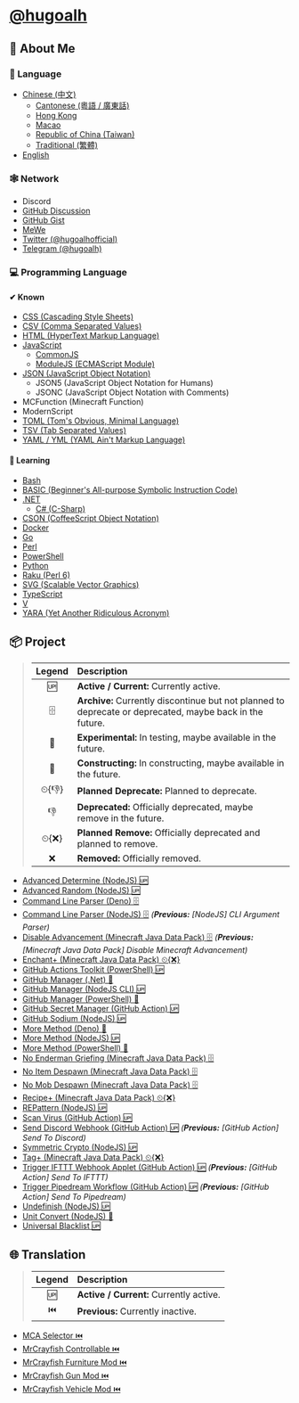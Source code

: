 # [@hugoalh](https://github.com/hugoalh)

## 👤 About Me

### 💬 Language

- [Chinese (中文)](https://en.wikipedia.org/wiki/Chinese_language)
  - [Cantonese (粵語 / 廣東話)](https://en.wikipedia.org/wiki/Cantonese)
  - [Hong Kong](https://en.wikipedia.org/wiki/Hong_Kong)
  - [Macao](https://en.wikipedia.org/wiki/Macau)
  - [Republic of China (Taiwan)](https://en.wikipedia.org/wiki/Taiwan)
  - [Traditional (繁體)](https://en.wikipedia.org/wiki/Traditional_Chinese_characters)
- [English](https://en.wikipedia.org/wiki/English_language)

### 🕸 Network

- Discord
- [GitHub Discussion](https://github.com/hugoalh/hugoalh/discussions)
- [GitHub Gist](https://gist.github.com/hugoalh)
- [MeWe](https://mewe.com/i/hugoalh)
- [Twitter (@hugoalhofficial)](https://twitter.com/hugoalhofficial)
- [Telegram (@hugoalh)](https://t.me/hugoalh)

### 💻 Programming Language

#### ✔ Known

- [CSS (Cascading Style Sheets)](https://en.wikipedia.org/wiki/CSS)
- [CSV (Comma Separated Values)](https://en.wikipedia.org/wiki/Comma-separated_values)
- [HTML (HyperText Markup Language)](https://en.wikipedia.org/wiki/HTML)
- [JavaScript](https://en.wikipedia.org/wiki/JavaScript)
  - [CommonJS](https://en.wikipedia.org/wiki/CommonJS)
  - [ModuleJS (ECMAScript Module)](https://en.wikipedia.org/wiki/ECMAScript#6th_Edition_%E2%80%93_ECMAScript_2015)
- [JSON (JavaScript Object Notation)](https://en.wikipedia.org/wiki/JSON)
  - JSON5 (JavaScript Object Notation for Humans)
  - JSONC (JavaScript Object Notation with Comments)
- MCFunction (Minecraft Function)
- ModernScript
- [TOML (Tom's Obvious, Minimal Language)](https://en.wikipedia.org/wiki/TOML)
- [TSV (Tab Separated Values)](https://en.wikipedia.org/wiki/Tab-separated_values)
- [YAML / YML (YAML Ain't Markup Language)](https://en.wikipedia.org/wiki/YAML)

#### 📖 Learning

- [Bash](https://en.wikipedia.org/wiki/Bash_(Unix_shell))
- [BASIC (Beginner's All-purpose Symbolic Instruction Code)](https://en.wikipedia.org/wiki/BASIC)
- [.NET](https://en.wikipedia.org/wiki/.NET)
  - [C# (C-Sharp)](https://en.wikipedia.org/wiki/C_Sharp_(programming_language))
- [CSON (CoffeeScript Object Notation)](https://en.wikipedia.org/wiki/CoffeeScript)
- [Docker](https://en.wikipedia.org/wiki/Docker_(software))
- [Go](https://en.wikipedia.org/wiki/Go_(programming_language))
- [Perl](https://en.wikipedia.org/wiki/Perl)
- [PowerShell](https://en.wikipedia.org/wiki/PowerShell)
- [Python](https://en.wikipedia.org/wiki/Python_(programming_language))
- [Raku (Perl 6)](https://en.wikipedia.org/wiki/Raku_(programming_language))
- [SVG (Scalable Vector Graphics)](https://en.wikipedia.org/wiki/Scalable_Vector_Graphics)
- [TypeScript](https://en.wikipedia.org/wiki/TypeScript)
- [V](https://vlang.io)
- [YARA (Yet Another Ridiculous Acronym)](https://en.wikipedia.org/wiki/YARA)

## 📦 Project

> | **Legend** | **Description** |
> |:-:|:--|
> | 🆙 | **Active / Current:** Currently active. |
> | 🗄 | **Archive:** Currently discontinue but not planned to deprecate or deprecated, maybe back in the future. |
> | 🧪 | **Experimental:** In testing, maybe available in the future. |
> | 🚧 | **Constructing:** In constructing, maybe available in the future. |
> | ⏲{👎} | **Planned Deprecate:** Planned to deprecate. |
> | 👎 | **Deprecated:** Officially deprecated, maybe remove in the future. |
> | ⏲{❌} | **Planned Remove:** Officially deprecated and planned to remove. |
> | ❌ | **Removed:** Officially removed. |

- [Advanced Determine (NodeJS) 🆙](https://github.com/hugoalh-studio/advanced-determine-nodejs)
- [Advanced Random (NodeJS) 🆙](https://github.com/hugoalh-studio/advanced-random-nodejs)
- [Command Line Parser (Deno) 🗄](https://github.com/hugoalh-studio/command-line-parser-deno)
- [Command Line Parser (NodeJS) 🗄](https://github.com/hugoalh-studio/command-line-parser-nodejs) *(**Previous:** \[NodeJS\] CLI Argument Parser)*
- [Disable Advancement (Minecraft Java Data Pack) 🗄](https://github.com/hugoalh-studio/disable-advancement-mcjdp) *(**Previous:** \[Minecraft Java Data Pack\] Disable Minecraft Advancement)*
- [Enchant+ (Minecraft Java Data Pack) ⏲{❌}](https://github.com/hugoalh-studio/enchant-plus-mcjdp)
- [GitHub Actions Toolkit (PowerShell) 🆙](https://github.com/hugoalh-studio/ghactions-toolkit-powershell)
- [GitHub Manager (.Net) 🚧](https://github.com/hugoalh-studio/github-manager-dotnet)
- [GitHub Manager (NodeJS CLI) 🆙](https://github.com/hugoalh-studio/github-manager-nodejscli)
- [GitHub Manager (PowerShell) 🚧](https://github.com/hugoalh-studio/github-manager-powershell)
- [GitHub Secret Manager (GitHub Action) 🆙](https://github.com/hugoalh/github-secret-manager-ghaction)
- [GitHub Sodium (NodeJS) 🆙](https://github.com/hugoalh-studio/github-sodium-nodejs)
- [More Method (Deno) 🚧](https://github.com/hugoalh-studio/more-method-deno)
- [More Method (NodeJS) 🆙](https://github.com/hugoalh-studio/more-method-nodejs)
- [More Method (PowerShell) 🚧](https://github.com/hugoalh-studio/more-method-powershell)
- [No Enderman Griefing (Minecraft Java Data Pack) 🗄](https://github.com/hugoalh-studio/no-enderman-griefing-mcjdp)
- [No Item Despawn (Minecraft Java Data Pack) 🗄](https://github.com/hugoalh-studio/no-item-despawn-mcjdp)
- [No Mob Despawn (Minecraft Java Data Pack) 🗄](https://github.com/hugoalh-studio/no-mob-despawn-mcjdp)
- [Recipe+ (Minecraft Java Data Pack) ⏲{❌}](https://github.com/hugoalh-studio/recipe-plus-mcjdp)
- [REPattern (NodeJS) 🆙](https://github.com/hugoalh-studio/repattern-nodejs)
- [Scan Virus (GitHub Action) 🆙](https://github.com/hugoalh/scan-virus-ghaction)
- [Send Discord Webhook (GitHub Action) 🆙](https://github.com/hugoalh/send-discord-webhook-ghaction) *(**Previous:** \[GitHub Action\] Send To Discord)*
- [Symmetric Crypto (NodeJS) 🆙](https://github.com/hugoalh-studio/symmetric-crypto-nodejs)
- [Tag+ (Minecraft Java Data Pack) ⏲{❌}](https://github.com/hugoalh-studio/tag-plus-mcjdp)
- [Trigger IFTTT Webhook Applet (GitHub Action) 🆙](https://github.com/hugoalh/trigger-ifttt-webhook-applet-ghaction) *(**Previous:** \[GitHub Action\] Send To IFTTT)*
- [Trigger Pipedream Workflow (GitHub Action) 🆙](https://github.com/hugoalh/trigger-pipedream-workflow-ghaction) *(**Previous:** \[GitHub Action\] Send To Pipedream)*
- [Undefinish (NodeJS) 🆙](https://github.com/hugoalh-studio/undefinish-nodejs)
- [Unit Convert (NodeJS) 🚧](https://github.com/hugoalh-studio/unit-convert-nodejs)
- [Universal Blacklist 🆙](https://github.com/hugoalh-studio/universal-blacklist)

## 🌐 Translation

> | **Legend** | **Description** |
> |:-:|:--|
> | 🆙 | **Active / Current:** Currently active. |
> | ⏮️ | **Previous:** Currently inactive. |

- [MCA Selector ⏮️](https://github.com/Querz/mcaselector)
- [MrCrayfish Controllable ⏮️](https://github.com/MrCrayfish/Controllable)
- [MrCrayfish Furniture Mod ⏮️](https://github.com/MrCrayfish/MrCrayfishFurnitureMod)
- [MrCrayfish Gun Mod ⏮️](https://github.com/MrCrayfish/MrCrayfishGunMod)
- [MrCrayfish Vehicle Mod ⏮️](https://github.com/MrCrayfish/MrCrayfishVehicleMod)
